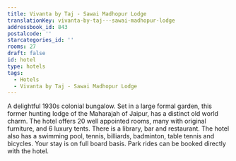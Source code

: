 ```yaml
---
title: Vivanta by Taj - Sawai Madhopur Lodge
translationKey: vivanta-by-taj---sawai-madhopur-lodge
addressbook_id: 843
postalcode: ''
starcategories_id: ''
rooms: 27
draft: false
id: hotel
type: hotels
tags:
  - Hotels
  - Vivanta by Taj - Sawai Madhopur Lodge
---
```

A delightful 1930s colonial bungalow. Set in a large formal garden, this former hunting lodge of the Maharajah of Jaipur, has a distinct old world charm. The hotel offers 20 well appointed rooms, many with original furniture, and 6 luxury tents. There is a library, bar and restaurant. The hotel also has a swimming pool, tennis, billiards, badminton, table tennis and bicycles. Your stay is on full board basis. Park rides can be booked directly with the hotel.